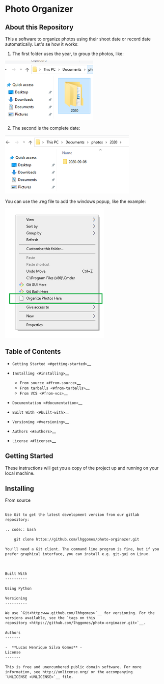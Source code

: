 Photo Organizer 
========================================

About this Repository
-----------------

This a software to organize photos using their shoot date or record date automatically. 
Let's se how it works: 

1) The first folder uses the year, to group the photos, like: 

<img src="/docs/first_group.png" alt="Example"/>

2) The second is the complete date: 

<img src="/docs/second_group.png" alt="Example"/>


You can use the .reg file to add the windows popup, like the example: 

<img src="/docs/windows.png" alt="Example"/>

Table of Contents
-----------------

-  `Getting Started <#getting-started>`__
-  `Installing <#installing>`__

   -  `From source <#from-source>`__
   -  `From tarballs <#from-tarballs>`__
   -  `From VCS <#from-vcs>`__

-  `Documentation <#documentation>`__
-  `Built With <#built-with>`__
-  `Versioning <#versioning>`__
-  `Authors <#authors>`__
-  `License <#license>`__

Getting Started
---------------

These instructions will get you a copy of the project up and running on
your local machine.


Installing
----------

From source
~~~~~~~~~~~

Use Git to get the latest development version from our gitlab
repository:

.. code:: bash

    git clone https://github.com/lhggomes/photo-orginazer.git

You'll need a Git client. The command line program is fine, but if you
prefer graphical interface, you can install e.g. git-gui on Linux.



Built With
----------

Using Python

Versioning
----------

We use `Git<http:www.github.com/lhhgomes>`__ for versioning. For the
versions available, see the `tags on this
repository <https://github.com/lhggomes/photo-orginazer.git>`__.

Authors
-------

-  **Lucas Henrique Silva Gomes** -
License
-------

This is free and unencumbered public domain software. For more
information, see http://unlicense.org/ or the accompanying
`UNLICENSE <UNLICENSE>`__ file.
